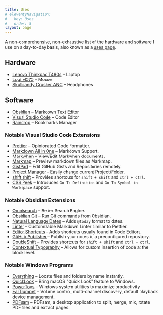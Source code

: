 ```yaml
---
title: Uses
# eleventyNavigation:
#   key: Uses
#   order: 5
layout: page
---
```


A non-comprehensive, non-exhaustive list of the hardware and software I use on a day-to-day basis, also known as a [uses page](https://uses.tech/).

## Hardware

- [Lenovo Thinkpad T480s](https://www.notebookcheck.net/Lenovo-ThinkPad-T480s-20L8S02D00.294734.0.html) – Laptop
- [Logi M575](https://www.logitech.com/en-us/products/mice/m575-ergo-wireless-trackball) – Mouse
- [Skullcandy Crusher ANC](https://info.skullcandy.com/Support?Dest=hc%2Fen-us%2Farticles%2F360034534854-Crusher-ANC-Wireless) – Headphones

## Software

- [Obsidian](https://obsidian.md/) – Markdown Text Editor
- [Visual Studio Code](https://code.visualstudio.com/) – Code Editor
- [Raindrop](https://raindrop.io/) – Bookmarks Manager

### Notable Visual Studio Code Extensions

- [Prettier](https://marketplace.visualstudio.com/items?itemName=esbenp.prettier-vscode) – Opinionated Code Formatter.
- [Markdown All in One](https://marketplace.visualstudio.com/items?itemName=yzhang.markdown-all-in-one) – Markdown Support.
- [Markwhen](https://marketplace.visualstudio.com/items?itemName=Markwhen.markwhen) – View/Edit Markwhen documents.
- [Markmap](https://marketplace.visualstudio.com/items?itemName=gera2ld.markmap-vscode) – Preview markdown files as Markmap.
- [GistPad](https://marketplace.visualstudio.com/items?itemName=vsls-contrib.gistfs) – Edit GitHub Gists and Repositories remotely.
- [Project Manager](https://marketplace.visualstudio.com/items?itemName=alefragnani.project-manager) – Easily change current Project/Folder.
- [shift shift](https://marketplace.visualstudio.com/items?itemName=ahgood.shift-shift) – Provides shortcuts for `shift + shift` and `ctrl + ctrl`.
- [CSS Peek](https://marketplace.visualstudio.com/items?itemName=pranaygp.vscode-css-peek) – Introduces `Go To Definition` and `Go To Symbol in Workspace` support.

### Notable Obsidian Extensions

- [Omnisearch](https://github.com/scambier/obsidian-omnisearch) – Better Search Engine.
- [Obsidian Git](https://github.com/denolehov/obsidian-git) – Run Git commands from Obsidian.
- [Natural Language Dates](https://github.com/argenos/nldates-obsidian) – Adds `@today` format to dates.
- [Linter](https://github.com/platers/obsidian-linter) – Customizable Markdown Linter similar to Prettier.
- [Editor Shortcuts](https://github.com/timhor/obsidian-editor-shortcuts) – Adds shortcuts usually found in Code Editors.
- [GitHub Publisher](https://github.com/ObsidianPublisher/obsidian-github-publisher) – Publish your notes to a preconfigured repository.
- [DoubleShift](https://github.com/Qwyntex/doubleshift) – Provides shortcuts for `shift + shift` and `ctrl + ctrl`.
- [Contextual Typography](https://github.com/mgmeyers/obsidian-contextual-typography) – Allows for custom insertion of code at the block level.

### Notable Windows Programs

- [Everything](https://www.voidtools.com/) – Locate files and folders by name instantly.
- [QuickLook](https://github.com/QL-Win/QuickLook) – Bring macOS "Quick Look" feature to Windows.
- [PowerToys](https://github.com/microsoft/PowerToys) – Windows system utilities to maximize productivity.
- [EarTrumpet](https://github.com/File-New-Project/EarTrumpet) – Volume control, multi-channel discovery, default playback device management.
- [PDFsam](https://github.com/torakiki/pdfsam) – PDFsam, a desktop application to split, merge, mix, rotate PDF files and extract pages.
